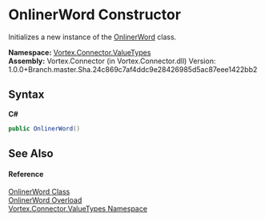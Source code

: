 # OnlinerWord Constructor 
 

Initializes a new instance of the <a href="T_Vortex_Connector_ValueTypes_OnlinerWord.md">OnlinerWord</a> class.

**Namespace:**&nbsp;<a href="N_Vortex_Connector_ValueTypes.md">Vortex.Connector.ValueTypes</a><br />**Assembly:**&nbsp;Vortex.Connector (in Vortex.Connector.dll) Version: 1.0.0+Branch.master.Sha.24c869c7af4ddc9e28426985d5ac87eee1422bb2

## Syntax

**C#**<br />
``` C#
public OnlinerWord()
```


## See Also


#### Reference
<a href="T_Vortex_Connector_ValueTypes_OnlinerWord.md">OnlinerWord Class</a><br /><a href="Overload_Vortex_Connector_ValueTypes_OnlinerWord__ctor.md">OnlinerWord Overload</a><br /><a href="N_Vortex_Connector_ValueTypes.md">Vortex.Connector.ValueTypes Namespace</a><br />
